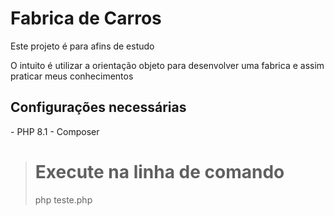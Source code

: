<h1>Fabrica de Carros</h1>

<p>Este projeto é para afins de estudo</p>
<p>O intuito é utilizar a orientação objeto para desenvolver uma fabrica e assim praticar meus conhecimentos</p

> <h2>Configurações necessárias</h2>
> - PHP 8.1
> - Composer


> <h1>Execute na linha de comando</h1>
> <p>php teste.php</p>
